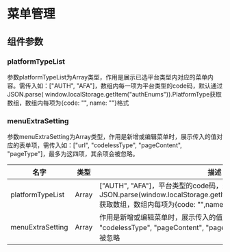 # 菜单管理

## 组件参数

### platformTypeList
参数platformTypeList为Array类型，作用是展示已选平台类型内对应的菜单内容。需传入如：["AUTH", "AFA"]，数组内每一项为平台类型的code码，默认通过JSON.parse(
window.localStorage.getItem("authEnums")).PlatformType获取数组，数组内每项为{code: "", name: ""}格式

### menuExtraSetting
参数menuExtraSetting为Array类型，作用是新增或编辑菜单时，展示传入的值对应的表单项，需传入如：["url", "codelessType", "pageContent", "pageType"]，最多为这四项，其余项会被忽略。


| 名字 | 类型 | 描述 |
| ----- | ----- | ---------------------------------------------------------------- |
| platformTypeList | Array | ["AUTH", "AFA"]，平台类型的code码，通过JSON.parse(window.localStorage.getItem("authEnums")).PlatformType获取数组，数组内每项为{code: "",name: ""}格式 |
| menuExtraSetting | Array | 作用是新增或编辑菜单时，展示传入的值对应的表单项，需传入如：["url", "codelessType", "pageContent", "pageType"]，最多为这四项，其余项会被忽略 |

